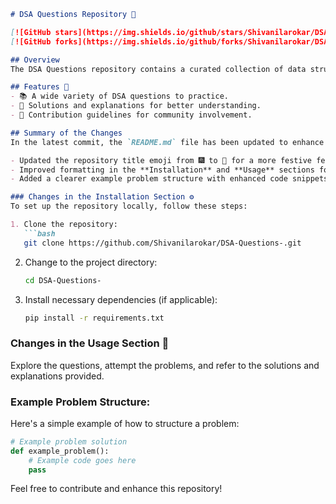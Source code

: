 ```markdown
# DSA Questions Repository 🎉

[![GitHub stars](https://img.shields.io/github/stars/Shivanilarokar/DSA-Questions-?style=social)](https://github.com/Shivanilarokar/DSA-Questions-)
[![GitHub forks](https://img.shields.io/github/forks/Shivanilarokar/DSA-Questions-?style=social)](https://github.com/Shivanilarokar/DSA-Questions-)

## Overview
The DSA Questions repository contains a curated collection of data structures and algorithms questions designed to help developers enhance their problem-solving skills and prepare for technical interviews.

## Features 🎁
- 📚 A wide variety of DSA questions to practice.
- 🚀 Solutions and explanations for better understanding.
- 🤝 Contribution guidelines for community involvement.

## Summary of the Changes
In the latest commit, the `README.md` file has been updated to enhance clarity and organization. Key changes include:

- Updated the repository title emoji from 🎆 to 🎉 for a more festive feel.
- Improved formatting in the **Installation** and **Usage** sections for better readability.
- Added a clearer example problem structure with enhanced code snippets.

### Changes in the Installation Section ⚙️
To set up the repository locally, follow these steps:

1. Clone the repository:
   ```bash
   git clone https://github.com/Shivanilarokar/DSA-Questions-.git
   ```
2. Change to the project directory:
   ```bash
   cd DSA-Questions-
   ```
3. Install necessary dependencies (if applicable):
   ```bash
   pip install -r requirements.txt
   ```

### Changes in the Usage Section 📖
Explore the questions, attempt the problems, and refer to the solutions and explanations provided.

### Example Problem Structure:
Here's a simple example of how to structure a problem:
```python
# Example problem solution
def example_problem():
    # Example code goes here
    pass
```

Feel free to contribute and enhance this repository!
```